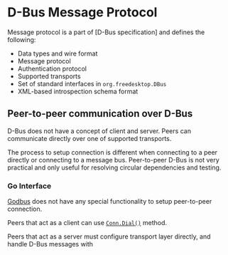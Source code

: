# D-Bus Message Protocol

Message protocol is a part of [D-Bus specification] and defines the following:
* Data types and wire format
* Message protocol
* Authentication protocol
* Supported transports
* Set of standard interfaces in `org.freedesktop.DBus`
* XML-based introspection schema format

## Peer-to-peer communication over D-Bus
D-Bus does not have a concept of client and server.
Peers can communicate directly over one of supported transports.

The process to setup connection is different when connecting to a peer directly or connecting to a message bus.
Peer-to-peer D-Bus is not very practical and only useful for resolving circular dependencies and testing.

### Go Interface
[Godbus]() does not have any special functionality to setup peer-to-peer connection.

Peers that act as a client can use [`Conn.Dial()`]() method.

Peers that act as a server must configure transport layer directly, and handle D-Bus messages with
 
